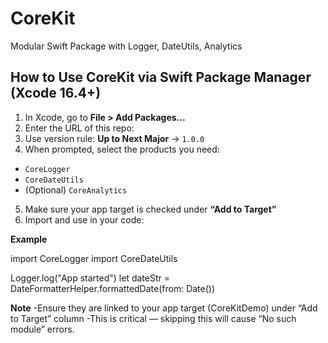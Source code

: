 # CoreKit
Modular Swift Package with Logger, DateUtils, Analytics

## How to Use CoreKit via Swift Package Manager (Xcode 16.4+)

1. In Xcode, go to **File > Add Packages…**
2. Enter the URL of this repo:
3. Use version rule: **Up to Next Major** → `1.0.0`
4. When prompted, select the products you need:
- `CoreLogger`
- `CoreDateUtils`
- (Optional) `CoreAnalytics`
5. Make sure your app target is checked under **“Add to Target”**
6. Import and use in your code:

**Example**

import CoreLogger
import CoreDateUtils

Logger.log("App started")
let dateStr = DateFormatterHelper.formattedDate(from: Date())

**Note**
-Ensure they are linked to your app target (CoreKitDemo) under “Add to Target” column
-This is critical — skipping this will cause “No such module” errors.
